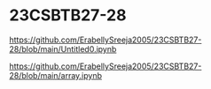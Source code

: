 # 23CSBTB27-28
https://github.com/ErabellySreeja2005/23CSBTB27-28/blob/main/Untitled0.ipynb

https://github.com/ErabellySreeja2005/23CSBTB27-28/blob/main/array.ipynb
